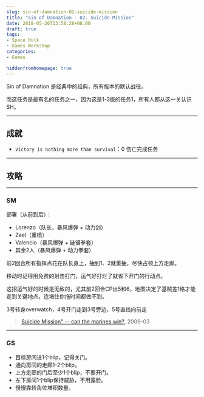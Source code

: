 ```yaml
---
slug: sin-of-damnation-02-suicide-mission
title: "Sin of Damnation - 02. Suicide Mission"
date: 2018-05-26T13:58:28+08:00
draft: true
tags: 
- Space Hulk
- Games Workshop
categories:
- Games

hiddenfromhomepage: true
---
```



Sin of Damnation 是经典中的经典，所有版本的默认战役。

而这任务是最有名的任务之一，因为这是1-3版的任务1，所有人都从这一关认识SH。

---

## 成就

- `Victory is nothing more than survival`：0 伤亡完成任务

---

## 攻略


---

### SM

部署（从前到后）：

- Lorenzo（队长，暴风爆弹 + 动力剑）
- Zael（重喷）
- Valencio（暴风爆弹 + 链锯拳套）
- 其余2人（暴风爆弹 + 动力拳套）

前2回合所有指挥点花在队长身上，抽到1、2就重抽，尽快占领上方走廊。

移动时记得用免费的射击打门，运气好打烂了就省下开门的行动点。

这招运气好的时候是无敌的，尤其前2回合CP出5和6，地图决定了基贼差1格才能走到关键地点，连堵住你拖时间都做不到。

3号转身overwatch，4号开门走到3号旁边，5号直线向前走

> [Suicide Mission" -- can the marines win?](https://boardgamegeek.com/thread/447493/suicide-mission-can-marines-win), 2009-03 

---

### GS

- 目标房间进1个blip，记得关门。
- 通向房间的走廊1-2个blip。
- 上方走廊的门后至少1个blip，不要开门。
- 左下房间1个blip保持威胁，不用露脸。
- 慢慢靠转角位堆积数量。
